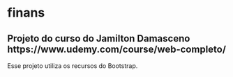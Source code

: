 # finans
<h2>Projeto do curso  do Jamilton Damasceno https://www.udemy.com/course/web-completo/ </h2>
<p>Esse projeto utiliza os recursos do Bootstrap.</p>
